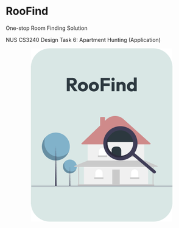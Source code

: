# RooFind
One-stop Room Finding Solution

NUS CS3240 Design Task 6: Apartment Hunting (Application)

<div style="text-align:center">
  <img src="logo.png"/>
</div>